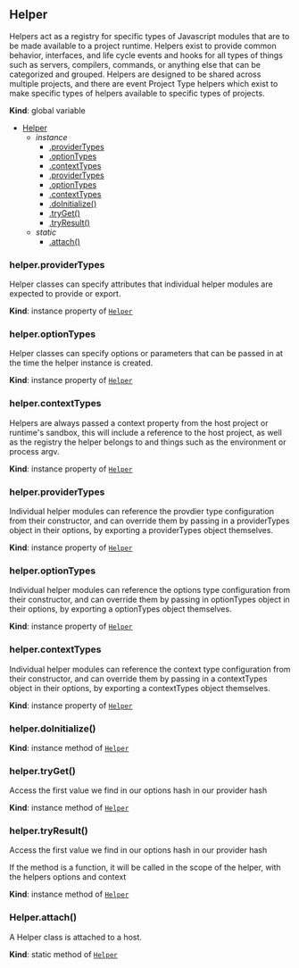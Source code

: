 <a name="Helper"></a>

## Helper
Helpers act as a registry for specific types of Javascript modules
             that are to be made available to a project runtime.  Helpers exist to provide
             common behavior, interfaces, and life cycle events and hooks for all types of things
             such as servers, compilers, commands, or anything else that can be categorized and grouped.
             Helpers are designed to be shared across multiple projects, and there are event Project Type helpers
             which exist to make specific types of helpers available to specific types of projects.

**Kind**: global variable  

* [Helper](#Helper)
    * _instance_
        * [.providerTypes](#Helper+providerTypes)
        * [.optionTypes](#Helper+optionTypes)
        * [.contextTypes](#Helper+contextTypes)
        * [.providerTypes](#Helper+providerTypes)
        * [.optionTypes](#Helper+optionTypes)
        * [.contextTypes](#Helper+contextTypes)
        * [.doInitialize()](#Helper+doInitialize)
        * [.tryGet()](#Helper+tryGet)
        * [.tryResult()](#Helper+tryResult)
    * _static_
        * [.attach()](#Helper.attach)

<a name="Helper+providerTypes"></a>

### helper.providerTypes
Helper classes can specify attributes that individual helper modules are
expected to provide or export.

**Kind**: instance property of [<code>Helper</code>](#Helper)  
<a name="Helper+optionTypes"></a>

### helper.optionTypes
Helper classes can specify options or parameters that can be passed in at the time
the helper instance is created.

**Kind**: instance property of [<code>Helper</code>](#Helper)  
<a name="Helper+contextTypes"></a>

### helper.contextTypes
Helpers are always passed a context property from the host project or runtime's sandbox,
this will include a reference to the host project, as well as the registry the helper belongs to
and things such as the environment or process argv.

**Kind**: instance property of [<code>Helper</code>](#Helper)  
<a name="Helper+providerTypes"></a>

### helper.providerTypes
Individual helper modules can reference the provdier type configuration from their constructor, and can override
them by passing in a providerTypes object in their options, by exporting a providerTypes object themselves.

**Kind**: instance property of [<code>Helper</code>](#Helper)  
<a name="Helper+optionTypes"></a>

### helper.optionTypes
Individual helper modules can reference the options type configuration from their constructor, and can override
them by passing in optionTypes object in their options, by exporting a optionTypes object themselves.

**Kind**: instance property of [<code>Helper</code>](#Helper)  
<a name="Helper+contextTypes"></a>

### helper.contextTypes
Individual helper modules can reference the context type configuration from their constructor, and can override
them by passing in a contextTypes object in their options, by exporting a contextTypes object themselves.

**Kind**: instance property of [<code>Helper</code>](#Helper)  
<a name="Helper+doInitialize"></a>

### helper.doInitialize()
**Kind**: instance method of [<code>Helper</code>](#Helper)  
<a name="Helper+tryGet"></a>

### helper.tryGet()
Access the first value we find in our options hash in our provider hash

**Kind**: instance method of [<code>Helper</code>](#Helper)  
<a name="Helper+tryResult"></a>

### helper.tryResult()
Access the first value we find in our options hash in our provider hash

If the method is a function, it will be called in the scope of the helper,
with the helpers options and context

**Kind**: instance method of [<code>Helper</code>](#Helper)  
<a name="Helper.attach"></a>

### Helper.attach()
A Helper class is attached to a host.

**Kind**: static method of [<code>Helper</code>](#Helper)  
